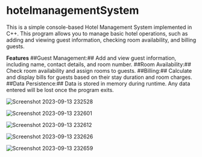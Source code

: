 # hotelmanagementSystem

This is a simple console-based Hotel Management System implemented in C++. This program allows you to manage basic hotel operations, such as adding and viewing guest information, checking room availability, and billing guests.



**Features**
##Guest Management:## Add and view guest information, including name, contact details, and room number.
##Room Availability:## Check room availability and assign rooms to guests.
##Billing:## Calculate and display bills for guests based on their stay duration and room charges.
##Data Persistence:## Data is stored in memory during runtime. Any data entered will be lost once the program exits.


![Screenshot 2023-09-13 232528](https://github.com/Manjeetrawat28/hotelmanagementSystem/assets/88391007/0b959b76-f6d8-4783-af28-af6cdcb2f308)

![Screenshot 2023-09-13 232601](https://github.com/Manjeetrawat28/hotelmanagementSystem/assets/88391007/183dd025-afaf-425d-b802-1cb2226970f6)

![Screenshot 2023-09-13 232612](https://github.com/Manjeetrawat28/hotelmanagementSystem/assets/88391007/9a8d00b2-dbb6-4660-a731-86e69f61c944)

![Screenshot 2023-09-13 232626](https://github.com/Manjeetrawat28/hotelmanagementSystem/assets/88391007/1f749d3f-8f11-458a-bc11-1f19a7ba96a9)

![Screenshot 2023-09-13 232659](https://github.com/Manjeetrawat28/hotelmanagementSystem/assets/88391007/2cf556b7-3899-4601-93b0-667457230fa9)



